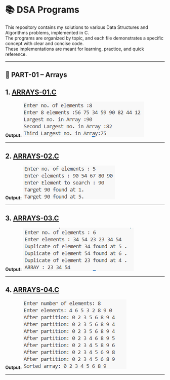 # 📚 DSA Programs

This repository contains my solutions to various Data Structures and Algorithms problems, implemented in C.  
The programs are organized by topic, and each file demonstrates a specific concept with clear and concise code.  
These implementations are meant for learning, practice, and quick reference.

---

## 📂 PART-01 – Arrays

## 1. [ARRAYS-01.C](PART-01/ARRAYS1.C)
**Output:**
![ARRAYS1 Output](outputs/ARRAY-01.png)

---

## 2. [ARRAYS-02.C](PART-01/ARRAYS2.C)
**Output:**
![ARRAYS1 Output](outputs/ARRAY-02.png)

---

## 3. [ARRAYS-03.C](PART-01/ARRAYS3.C)
**Output:**
![ARRAYS1 Output](outputs/ARRAY-03.png)

---

## 4. [ARRAYS-04.C](PART-01/ARRAYS4.C)
**Output:**
![ARRAYS1 Output](outputs/ARRAY-04.png)

---
